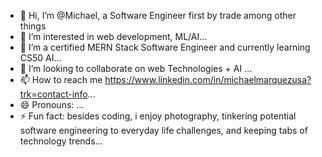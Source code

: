 - 👋 Hi, I’m @Michael, a Software Engineer first by trade among other things
- 👀 I’m interested in web development, ML/AI...
- 🌱 I’m a certified MERN Stack Software Engineer and currently learning CS50 AI...
- 💞️ I’m looking to collaborate on web Technologies + AI ...
- 📫 How to reach me https://www.linkedin.com/in/michaelmarquezusa?trk=contact-info...
- 😄 Pronouns: ...
- ⚡ Fun fact: besides coding, i enjoy photography, tinkering potential software engineering to everyday life challenges, and keeping tabs of technology trends...

<!---
MM-BYC/MM-BYC is a ✨ special ✨ repository because its `README.md` (this file) appears on your GitHub profile.
You can click the Preview link to take a look at your changes.
--->
